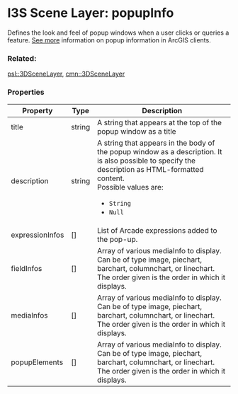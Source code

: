 # I3S Scene Layer: popupInfo

Defines the look and feel of popup windows when a user clicks or queries a feature. [See more](https://developers.arcgis.com/web-scene-specification/objects/popupInfo/) information on popup information in ArcGIS clients.

### Related:

[psl::3DSceneLayer](3DSceneLayer.psl.md), [cmn::3DSceneLayer](3DSceneLayer.cmn.md)
### Properties

| Property | Type | Description |
| --- | --- | --- |
| title | string | A string that appears at the top of the popup window as a title |
| description | string | A string that appears in the body of the popup window as a description. It is also possible to specify the description as HTML-formatted content.<div>Possible values are:<ul><li>`String`</li><li>`Null`</li></ul></div> |
| expressionInfos | [] | List of Arcade expressions added to the pop-up. |
| fieldInfos | [] | Array of various mediaInfo to display. Can be of type image, piechart, barchart, columnchart, or linechart. The order given is the order in which it displays. |
| mediaInfos | [] | Array of various mediaInfo to display. Can be of type image, piechart, barchart, columnchart, or linechart. The order given is the order in which it displays. |
| popupElements | [] | Array of various mediaInfo to display. Can be of type image, piechart, barchart, columnchart, or linechart. The order given is the order in which it displays. |

